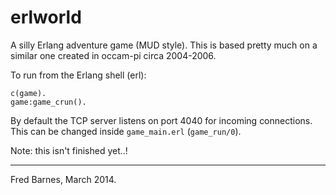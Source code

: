 erlworld
========

A silly Erlang adventure game (MUD style).  This is based pretty much on a similar
one created in occam-pi circa 2004-2006.

To run from the Erlang shell (erl):

```
c(game).
game:game_crun().
```

By default the TCP server listens on port 4040 for incoming connections.  This can
be changed inside `game_main.erl` (`game_run/0`).

Note: this isn't finished yet..!

--- 
Fred Barnes, March 2014.

